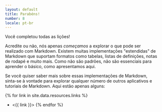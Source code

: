 ```yaml
---
layout: default
title: Parabéns!
number: 8
locale: pt-br
---
```


Você completou todas as lições!

Acredite ou não, nós apenas _começamos_ a explorar o que pode ser realizado
com Markdown. Existem muitas implementações "estendidas" de Markdown que suportam
formatos como tabelas, listas de definições, notas de rodapé e muito mais. Como
não são padrões, não são essenciais para aprender o básico, como apresentamos aqui.

Se você quiser saber mais sobre essas implementações de Markdown, sinta-se à vontade
para explorar qualquer número de outros aplicativos e tutoriais de Markdown. Aqui estão apenas alguns:

{% for link in site.data.resources.links %}
* <{{ link }}>
{% endfor %}

